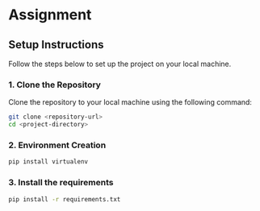 # Assignment

## Setup Instructions

Follow the steps below to set up the project on your local machine.

### 1. Clone the Repository
Clone the repository to your local machine using the following command:
```bash
git clone <repository-url>
cd <project-directory>
```


### 2. Environment Creation
```bash
pip install virtualenv
```

### 3. Install the requirements
```bash
pip install -r requirements.txt
```